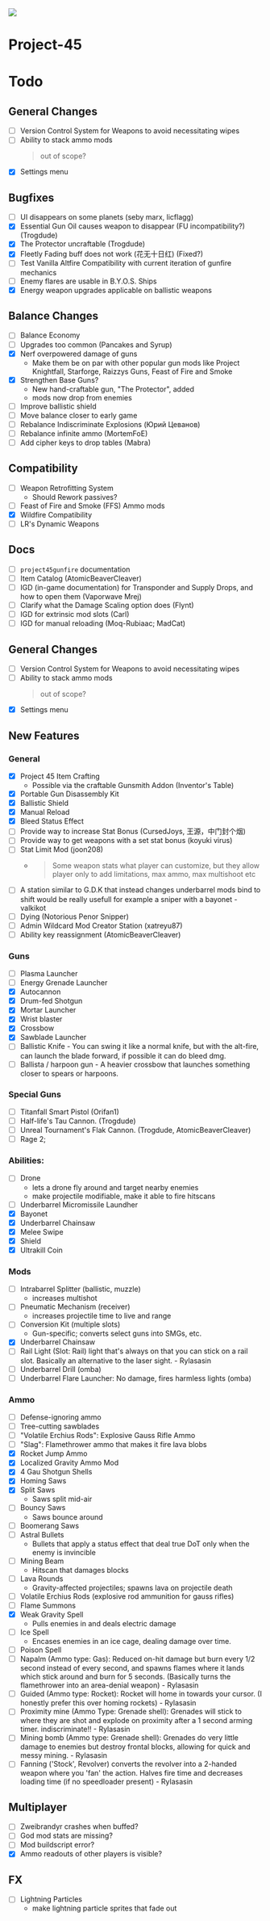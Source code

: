 <img src="docs/Project 45/repository-structure.png" />

# Project-45

# Todo

## General Changes
- [ ] Version Control System for Weapons to avoid necessitating wipes
- [ ] Ability to stack ammo mods
  > out of scope?
- [x] Settings menu

## Bugfixes
- [ ] UI disappears on some planets (seby marx, licflagg)
- [x] Essential Gun Oil causes weapon to disappear (FU incompatibility?) (Trogdude)
- [x] The Protector uncraftable (Trogdude)
- [x] Fleetly Fading buff does not work (花无十日红) (Fixed?)
- [ ] Test Vanilla Altfire Compatibility with current iteration of gunfire mechanics
- [ ] Enemy flares are usable in B.Y.O.S. Ships
- [x] Energy weapon upgrades applicable on ballistic weapons

## Balance Changes
- [ ] Balance Economy
- [ ] Upgrades too common (Pancakes and Syrup)
- [x] Nerf overpowered damage of guns
  - Make them be on par with other popular gun mods like Project Knightfall, Starforge, Raizzys Guns, Feast of Fire and Smoke
- [x] Strengthen Base Guns?
  - New hand-craftable gun, "The Protector", added
  - mods now drop from enemies
- [ ] Improve ballistic shield
- [ ] Move balance closer to early game
- [ ] Rebalance Indiscriminate Explosions (Юрий Цеванов)
- [ ] Rebalance infinite ammo (MortemFoE)
- [ ] Add cipher keys to drop tables (Mabra)

## Compatibility
- [ ] Weapon Retrofitting System
  - Should Rework passives?
- [ ] Feast of Fire and Smoke (FFS) Ammo mods
- [x] Wildfire Compatibility
- [ ] LR's Dynamic Weapons

## Docs
- [ ] `project45gunfire` documentation
- [ ] Item Catalog (AtomicBeaverCleaver)
- [ ] IGD (in-game documentation) for Transponder and Supply Drops, and how to open them (Vaporwave Mrej)
- [ ] Clarify what the Damage Scaling option does (Flynt)
- [ ] IGD for extrinsic mod slots (Carl)
- [ ] IGD for manual reloading (Moq-Rubiaac; MadCat)

## General Changes
- [ ] Version Control System for Weapons to avoid necessitating wipes
- [ ] Ability to stack ammo mods
  > out of scope?
- [x] Settings menu

## New Features

### General
- [x] Project 45 Item Crafting
  - Possible via the craftable Gunsmith Addon (Inventor's Table)
- [x] Portable Gun Disassembly Kit
- [x] Ballistic Shield
- [x] Manual Reload
- [x] Bleed Status Effect
- [ ] Provide way to increase Stat Bonus (CursedJoys, 王源，中门封个烟)
 - [ ] Provide way to get weapons with a set stat bonus (koyuki virus)
- [ ] Stat Limit Mod (joon208)
  - > Some weapon stats what player can customize, but they allow player only to add limitations, max ammo, max multishoot etc
- [ ] A station similar to G.D.K that instead changes underbarrel mods bind to shift would be really usefull for example a sniper with a bayonet - valkikot
- [ ] Dying (Notorious Penor Snipper)
- [ ] Admin Wildcard Mod Creator Station (xatreyu87)
- [ ] Ability key reassignment (AtomicBeaverCleaver)

### Guns
- [ ] Plasma Launcher
- [ ] Energy Grenade Launcher
- [x] Autocannon
- [x] Drum-fed Shotgun
- [x] Mortar Launcher
- [x] Wrist blaster
- [x] Crossbow
- [x] Sawblade Launcher
- [ ] Ballistic Knife - You can swing it like a normal knife, but with the alt-fire, can launch the blade forward, if possible it can do bleed dmg.
- [ ] Ballista / harpoon gun - A heavier crossbow that launches something closer to spears or harpoons.

### Special Guns
- [ ] Titanfall Smart Pistol (Orifan1)
- [ ] Half-life's Tau Cannon. (Trogdude)
- [ ] Unreal Tournament's Flak Cannon. (Trogdude, AtomicBeaverCleaver)
- [ ] Rage 2; 

### Abilities:
- [ ] Drone
  - lets a drone fly around and target nearby enemies
  - make projectile modifiable, make it able to fire hitscans
- [ ] Underbarrel Micromissile Laundher
- [x] Bayonet
- [x] Underbarrel Chainsaw
- [x] Melee Swipe
- [x] Shield
- [x] Ultrakill Coin

### Mods
- [ ] Intrabarrel Splitter (ballistic, muzzle)
  - increases multishot
- [ ] Pneumatic Mechanism (receiver)
  - increases projectile time to live and range
- [ ] Conversion Kit (multiple slots)
  - Gun-specific; converts select guns into SMGs, etc.
- [x] Underbarrel Chainsaw
- [ ] Rail Light (Slot: Rail) light that's always on that you can stick on a rail slot. Basically an alternative to the laser sight. - Rylasasin
- [ ] Underbarrel Drill (omba)
- [ ] Underbarrel Flare Launcher: No damage, fires harmless lights (omba)

### Ammo
- [ ] Defense-ignoring ammo
- [ ] Tree-cutting sawblades
- [ ] "Volatile Erchius Rods": Explosive Gauss Rifle Ammo
- [ ] "Slag": Flamethrower ammo that makes it fire lava blobs
- [x] Rocket Jump Ammo
- [x] Localized Gravity Ammo Mod
- [x] 4 Gau Shotgun Shells
- [x] Homing Saws
- [x] Split Saws
  - Saws split mid-air
- [ ] Bouncy Saws
  - Saws bounce around
- [ ] Boomerang Saws
- [ ] Astral Bullets
  - Bullets that apply a status effect that deal true DoT only when the enemy is invincible
- [ ] Mining Beam
  - Hitscan that damages blocks
- [ ] Lava Rounds
  - Gravity-affected projectiles; spawns lava on projectile death
- [ ] Volatile Erchius Rods (explosive rod ammunition for gauss rifles)
- [ ] Flame Summons
- [x] Weak Gravity Spell
  - Pulls enemies in and deals electric damage
- [ ] Ice Spell
  - Encases enemies in an ice cage, dealing damage over time.
- [ ] Poison Spell
- [ ] Napalm (Ammo type: Gas): Reduced on-hit damage but burn every 1/2 second instead of every second, and spawns flames where it lands which stick around and burn for 5 seconds. (Basically turns the flamethrower into an area-denial weapon) - Rylasasin
- [ ] Guided (Ammo type: Rocket): Rocket will home in towards your cursor. (I honestly prefer this over homing rockets) - Rylasasin
- [ ] Proximity mine (Ammo Type: Grenade shell): Grenades will stick to where they are shot and explode on proximity after a 1 second arming timer. indiscriminate!! - Rylasasin
- [ ] Mining bomb (Ammo type: Grenade shell): Grenades do very little damage to enemies but destroy frontal blocks, allowing for quick and messy mining. - Rylasasin
- [ ] Fanning ('Stock', Revolver) converts the revolver into a 2-handed weapon where you 'fan' the action. Halves fire time and decreases loading time (if no speedloader present) - Rylasasin

## Multiplayer
- [ ] Zweibrandyr crashes when buffed?
- [ ] God mod stats are missing?
- [ ] Mod buildscript error?
- [x] Ammo readouts of other players is visible?

## FX
- [ ] Lightning Particles
  - make lightning particle sprites that fade out
